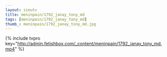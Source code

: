 ```yaml
--- 
layout: sieutv
title: meninpain/1792_janay_tony_md
tags: [meninpain/1792_janay_tony_md]
thumb_: meninpain/1792_janay_tony_md.jpg
---
```

{% include tvpro key="http://admin.fetishbox.com/_content/meninpain/1792_janay_tony_md.mp4" %} 
